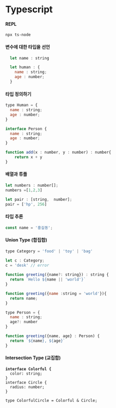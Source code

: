 # Typescript

#### REPL

```
npx ts-node
```

#### 변수에 대한 타입을 선언

```javascript
  let name : string

  let human : {
    name : string;
    age : number;
  }
```

#### 타입 정의하기

```javascript
type Human = {
  name : string;
  age : number;
}

interface Person {
  name : string;
  age : number;
}

function add(x : number, y : number) : number{
    return x + y
}
```

#### 배열과 튜플

```javascript
let numbers : number[];
numbers =[1,2,3]

let pair : [string,  number];
pair = ['hp', 256]
```

#### 타입 추론

```javascript
const name = '홍길동';
```

#### Union Type (합집합)

```javascript
type Category = 'food' | 'toy' | 'bag'

let c : Category;
c = 'desk' // error
  
function greeting({name?: string}) : string {
  return `Hello ${name || 'world'}`
}

function greeting({name :string = 'world'}){
  return name;
}

type Person = {
  name : string;
  age?: number
}

function greeting({name, age} : Person) {
  return `${name}, ${age}` 
}
```

#### Intersection Type (교집합)

<pre class="language-javascript"><code class="lang-javascript"><strong>interface Colorful {
</strong>  color: string;
}
interface Circle {
  radius: number;
}

type ColorfulCircle = Colorful &#x26; Circle;
</code></pre>
